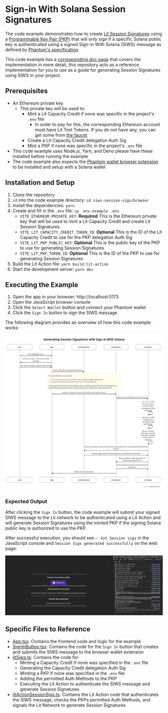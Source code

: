 # Sign-in With Solana Session Signatures

The code example demonstrates how to create [Lit Session Signatures](https://developer.litprotocol.com/sdk/authentication/session-sigs/intro) using a [Programmable Key Pair (PKP)](https://developer.litprotocol.com/user-wallets/pkps/overview) that will only sign if a specific Solana public key is authenticated using a signed Sign-in With Solana (SIWS) message as defined by [Phantom's specification](https://github.com/phantom/sign-in-with-solana/tree/main?tab=readme-ov-file).

This code example has a [corresponding doc page](https://developer.litprotocol.com/sdk/access-control/solana/siws-session-sigs) that covers the implementation in more detail, this repository acts as a reference implementation for you to use as a guide for generating Session Signatures using SIWS in your project.

## Prerequisites

- An Ethereum private key
  - This private key will be used to:
    - Mint a Lit Capacity Credit if none was specific in the project's `.env` file
      - In order to pay for this, the corresponding Ethereum account must have Lit Test Tokens. If you do not have any, you can get some from [the faucet](https://chronicle-yellowstone-faucet.getlit.dev/)
    - Create a Lit Capacity Credit delegation Auth Sig
    - Mint a PKP if none was specific in the project's `.env` file
- This code example uses Node.js, Yarn, and Deno please have these installed before running the example
- The code example also expects the [Phantom wallet browser extension](https://chromewebstore.google.com/detail/phantom/bfnaelmomeimhlpmgjnjophhpkkoljpa?hl=en) to be installed and setup with a Solana wallet

## Installation and Setup

1. Clone the repository
2. `cd` into the code example directory: `cd siws-session-sigs/browser`
3. Install the dependencies: `yarn`
4. Create and fill in the `.env` file: `cp .env.example .env`
   - `VITE_ETHEREUM_PRIVATE_KEY`: **Required** This is the Ethereum private key that will be used to mint a Lit Capacity Credit and create Lit Session Signatures
   - `VITE_LIT_CAPACITY_CREDIT_TOKEN_ID`: **Optional** This is the ID of the Lit Capacity Credit to use for the PKP delegation Auth Sig
   - `VITE_LIT_PKP_PUBLIC_KEY`: **Optional** This is the public key of the PKP to use for generating Session Signatures
   - `VITE_LIT_PKP_TOKEN_ID`: **Optional** This is the ID of the PKP to use for generating Session Signatures
5. Build the Lit Action file: `yarn build:lit-action`
6. Start the development server: `yarn dev`

## Executing the Example

1. Open the app in your browser: http://localhost:5173
2. Open the JavaScript browser console
3. Click the `Select Wallet` button and connect your Phantom wallet
4. Click the `Sign In` button to sign the SIWS message

The following diagram provides an overview of how this code example works:

![Code Example Overview](./src/assets/siws-session-signatures.png)

### Expected Output

After clicking the `Sign In` button, the code example will submit your signed SIWS message to the Lit network to be authenticated using a Lit Action and will generate Session Signatures using the minted PKP if the signing Solana public key is authorized to use the PKP.

After successful execution, you should see `✅ Got Session sigs` in the JavaScript console and `Session Sigs generated successfully` on the web page:

![Successful execution](./src/assets/successful-execution.png)

## Specific Files to Reference

- [App.tsx](./src/App.tsx): Contains the frontend code and logic for the example
- [SignInButton.tsx](./src/SignInButton.tsx): Contains the code for the `Sign In` button that creates and submits the SIWS message to the browser wallet extension
- [litSiws.ts](./src/litSiws.ts): Contains the code for:
  - Minting a Capacity Credit if none was specified in the `.env` file
  - Generating the Capacity Credit delegation Auth Sig
  - Minting a PKP if none was specified in the `.env` file
  - Adding the permitted Auth Methods to the PKP
  - Executing the Lit Action to authenticate the SIWS message and generate Session Signatures
- [litActionSessionSigs.ts](./src/litActionSessionSigs.ts): Contains the Lit Action code that authenticates the SIWS message, checks the PKPs permitted Auth Methods, and signals the Lit Network to generate Session Signatures

